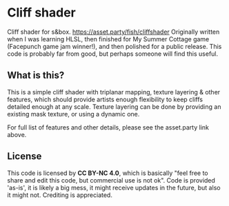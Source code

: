 # Cliff shader
Cliff shader for s&box. https://asset.party/fish/cliffshader
Originally written when I was learning HLSL, then finished for My Summer Cottage game (Facepunch game jam winner!), and then polished for a public release. This code is probably far from good, but perhaps someone will find this useful. 

## What is this?
This is a simple cliff shader with triplanar mapping, texture layering & other features, which should provide artists enough flexibility to keep cliffs detailed enough at any scale. Texture layering can be done by providing an existing mask texture, or using a dynamic one.

For full list of features and other details, please see the asset.party link above.

## License
This code is licensed by **CC BY-NC 4.0**, which is basically "feel free to share and edit this code, but commercial use is not ok". Code is provided 'as-is', it is likely a big mess, it might receive updates in the future, but also it might not. Crediting is appreciated.